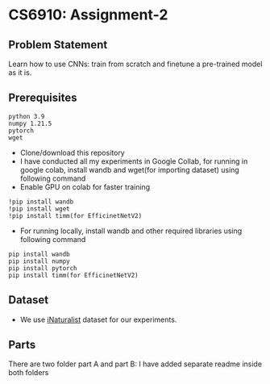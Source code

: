 # CS6910: Assignment-2
## Problem Statement
Learn how to use CNNs: train from scratch and finetune a pre-trained model as it is.

## Prerequisites

```
python 3.9
numpy 1.21.5
pytorch
wget
```
 - Clone/download  this repository
 - I have conducted all my experiments in Google Collab, for running in google colab, install wandb and wget(for importing dataset) using following command 
 - Enable GPU on colab for faster training
 
  ``` 
  !pip install wandb 
  !pip install wget
  !pip install timm(for EfficinetNetV2)
  ```
 - For running locally, install wandb and other required libraries using following command  
  ``` 
  pip install wandb
  pip install numpy
  pip install pytorch
  pip install timm(for EfficinetNetV2)
  ```

## Dataset
- We use [iNaturalist](https://storage.googleapis.com/wandb_datasets/nature_12K.zip) dataset for our experiments.

## Parts
There are two folder part A and part B:
I have added separate readme inside both folders
